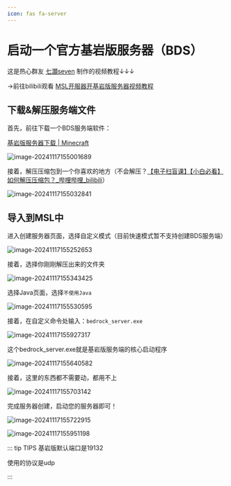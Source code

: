 ```yaml
---
icon: fas fa-server
---
```

# 启动一个官方基岩版服务器（BDS）

这是热心群友 [七灝seven](https://space.bilibili.com/2112152080) 制作的视频教程↓↓↓
<BiliBili bvid="BV1NzZpYZEjZ" />

→前往bilibili观看 [MSL开服器开基岩版服务器视频教程](https://www.bilibili.com/video/BV1NzZpYZEjZ)

## 下载&解压服务端文件

首先，前往下载一个BDS服务端软件：

[基岩版服务器下载 | Minecraft](https://www.minecraft.net/zh-hans/download/server/bedrock)

![image-20241117155001689](./assets/image-20241117155001689.png)

接着，解压压缩包到一个你喜欢的地方（不会解压？[【电子扫盲课】【小白必看】如何解压压缩包？_哔哩哔哩_bilibili](https://www.bilibili.com/video/BV1xZ4y1v7pU/?spm_id_from=333.337.search-card.all.click)）

![image-20241117155032841](./assets/image-20241117155032841.png)

## 导入到MSL中

进入创建服务器页面，选择自定义模式（目前快速模式暂不支持创建BDS服务端）

![image-20241117155252653](./assets/image-20241117155252653.png)

接着，选择你刚刚解压出来的文件夹

![image-20241117155343425](./assets/image-20241117155343425.png)

选择Java页面，选择```不使用Java```

![image-20241117155530595](./assets/image-20241117155530595.png)

接着，在自定义命令处输入：```bedrock_server.exe```

![image-20241117155927317](./assets/image-20241117155927317.png)

这个bedrock_server.exe就是基岩版服务端的核心启动程序

![image-20241117155640582](./assets/image-20241117155640582.png)

接着，这里的东西都不需要动，都用不上

![image-20241117155703142](./assets/image-20241117155703142.png)

完成服务器创建，启动您的服务器即可！

![image-20241117155722915](./assets/image-20241117155722915.png)

![image-20241117155951198](./assets/image-20241117155951198.png)

::: tip TIPS
基岩版默认端口是19132  

使用的协议是udp

:::
